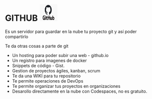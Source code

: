 # GITHUB <img src="/assets/github.jpg" width="58" height="56"/>


Es un servidor para guardar en la nube tu proyecto git y así poder compartirlo


Te da otras cosas a parte de git

- Un hosting para poder subir una web - github.io
- Un registro para imagenes de docker
- Snippets de código - Gist.
- Gestion de proyectos ágiles, kanban, scrum
- Te da una WIKI para tu repositorio
- Te permite operaciones de DevOps
- Te permite organizar tus proyectos en organizaciones
- Desarollo directamente en la nube con Codespaces, no es gratuito.





